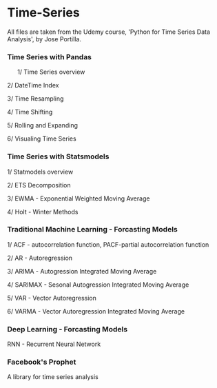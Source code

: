 # Time-Series
All files are taken from the Udemy course, 'Python for Time Series Data Analysis', by Jose Portilla.

### Time Series with Pandas
  &nbsp;&nbsp;&nbsp;&nbsp;&nbsp;&nbsp;1/ Time Series overview

  2/ DateTime Index

  3/ Time Resampling

  4/ Time Shifting

  5/ Rolling and Expanding

  6/ Visualing Time Series

### Time Series with Statsmodels
  1/ Statmodels overview
  
  2/ ETS Decomposition
  
  3/ EWMA - Exponential Weighted Moving Average
  
  4/ Holt - Winter Methods

### Traditional Machine Learning - Forcasting Models
  1/ ACF - autocorrelation function, PACF-partial autocorrelation function
  
  2/ AR - Autoregression
  
  3/ ARIMA - Autogression Integrated Moving Average
  
  4/ SARIMAX - Sesonal Autogression Integrated Moving Average
  
  5/ VAR - Vector Autoregression
  
  6/ VARMA - Vector Autoregression Integrated Moving Average

### Deep Learning - Forcasting Models
  RNN - Recurrent Neural Network

### Facebook's Prophet
  A library for time series analysis
